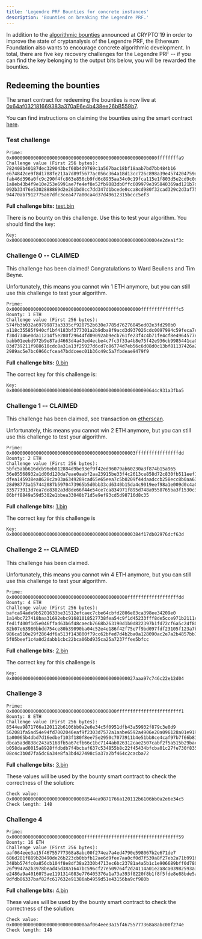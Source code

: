 ```yaml
---
title: 'Legendre PRF Bounties for concrete instances'
description: 'Bounties on breaking the Legendre PRF.'
---
```


In addition to the [algorithmic bounties](/bounties/legendre-prf/algorithmic-bounties) announced at CRYPTO'19 in order to improve the state of cryptanalysis of the Legendre PRF, the Ethereum Foundation also wants to encourage concrete algorithmic development. In total, there are five key recovery challenges for the Legendre PRF -- if you can find the key belonging to the output bits below, you will be rewarded the bounties.

## Redeeming the bounties

The smart contract for redeeming the bounties is now live at [0x64af032181669383a370aE6e4b438ee26bB559b7](https://etherscan.io/address/0x64af032181669383a370ae6e4b438ee26bb559b7).

You can find instructions on claiming the bounties using the smart contract [here](/bounties/legendre-prf/smart-contract-instructions).

### Test challenge

```
Prime: 0x000000000000000000000000000000000000000000000000000000ffffffffa9
Challenge value (First 256 bytes): 782408b40187dec329043bcf60b4d9769c1a567bac18bf18aab7bd7bb484b16
e674842ce9f8d1788fe213a7d89f5677ac056c364a18d13cc726c898a39e4574204759df225b755faf4c23f797cd78495b2
fab46d396a0fc9c290f4fc863e856cb9fd6c8935aa34c0c19fca115e1f803d5e2cd9c0d9dcace708c1d9d956f4ce780b67b
1a8eb43b4f9e10e253e6991ae7fe4ef8e52fb9083db0ffc609979e395840369ad121b7db0b5b5ec134254a52947acfcb22a
092b33476e5302888869d2e261bd0cc7dd347d1bcede0cca8cd980f32cad329c2d3af752ca5b2f1c8ff0ddab0526ff55a45
94470ab7912775a67dfc3cea477a00ca4d37d49612315bccc5ef3
```

**Full challenge bits:** [test.bin](/instances/test.bin)

There is no bounty on this challenge. Use this to test your algorithm. You should find the key:

```
Key: 0x0000000000000000000000000000000000000000000000000000004e2dea1f3c
```

### Challenge 0 -- CLAIMED

This challenge has been claimed! Congratulations to Ward Beullens and Tim Beyne.

Unfortunately, this means you cannot win 1 ETH anymore, but you can still use this challenge to test your algorithm.

```
Prime: 0x000000000000000000000000000000000000000000000000ffffffffffffffc5
Bounty: 1 ETH
Challenge value (First 256 bytes): 574fb3b032a69799873a3335cf928752b630e7785d76276845ed02e3fd290b0
a118c35585f940cf1bf4183bf377301a2b9dba8f9acd3d937026cdc0097994c59feca7e0926f91a0eb64c29391b5a7e1cfd
f30d7346e0da11214f5e280f29644fd09092ab9ecb761fe23f4c4b71fe4cf8e4964577ed41a2a71edb3229d196ce7bafc81
babb01eebd972b9e87ad4663d4a43ed4ecbe4c7fc3f33a4b8e75f42e936cb9985441ca0bc5fee50793ccfdddbbc56e06f9b
83d739211f988610cdc8a31a13f25927d6cd7c86774d7eb56c6d08d0c13bf81137426a20ca6dd4e2a4de3340c476c537b17
2989ac5e7bc6966cfcea47bddceec01b36c49c5a7fbdeae9479f9
```

**Full challenge bits:** [0.bin](/instances/0.bin)

The correct key for this challenge is:

```
Key: 0x000000000000000000000000000000000000000000000000090644c931a3fba5
```

### Challenge 1 -- CLAIMED

This challenge has been claimed, see transaction on [etherscan](https://etherscan.io/tx/0xb9ee411d12356bf56685283ca42f5c6b5b9b644d0b37bc2e729aa395eedb0ec8).

Unfortunately, this means you cannot win 2 ETH anymore, but you can still use this challenge to test your algorithm.

```
Prime: 0x0000000000000000000000000000000000000000000003ffffffffffffffffdd
Bounty: 2 ETH
Challenge value (First 256 bytes): 5bfc5abb616dcb96eb812884d9be93ef9f42ed96079ab60230a3f874b15a965
36e85568932a1d06d120da7eae0aabf2aa23915be33f4c2613ce858d72c830fb511eef1dd6d08dc1323d96d9a6e938bc870
dfea145938ea8628c2a03a6349289cad65e65eea7c5b0209f44daadccb258ecc8b0aa638c8f0020f53a011f8bb0cb374099
28d98773a157442087b5970473965b5d0bb33cd6340b15da4c9019eef98a1e009d0c4a0924013e33b648edacc4d3cd0077d
335773913d7ea7de8302a3d8de66f44e54ce7ca834971f895d748a9558765ba3f1530c3f47af8979a5d33f61ff8289ea3bc
86bff8849a59d5302e1bbea33048b71d5e9ef93cd5d98716d8c35
```

**Full challenge bits:** [1.bin](/instances/1.bin)

The correct key for this challenge is

```
Key: 0x000000000000000000000000000000000000000000000384f17db02976dcf63d
```

### Challenge 2 -- CLAIMED

This challenge has been claimed.

Unfortunately, this means you cannot win 4 ETH anymore, but you can still use this challenge to test your algorithm.

```
Prime: 0x0000000000000000000000000000000000000000000fffffffffffffffffffdd
Bounty: 4 ETH
Challenge value (First 256 bytes): bafca94ade9b5201633be31512efcaec7cbe64cbfd2806e83ca398ee34209e0
1a14bc727418baa31692ebc91681018527738fea54c9f1d45233fff8de5cce971b2111e012374f10ee3fbca4e276313ba8f
fed1f400f1d5e046ffad63b6f48caecb7668b263190d1b0d822397b1fd72cf6a5c24f80af7254240bb432a6bb518588950e
82b07e63980bbdd754ce80b39090ba04c52e4e186f42f75e7f9bd097fdf23105f123a7b95101dd053e66d84a2ddbc939815
986ca510e29f2864df6a513f143800f79cc62bfed7d4b2ba0a128090ac2e7a2b4857bb703cd425f941d8e47c80ef243a770
5f05beef1c4a0d2dabb1cbc22bca06bd935ca25a7237ffee5bfcc
```

**Full challenge bits:** [2.bin](/instances/2.bin)

The correct key for this challenge is

```
Key: 0x0000000000000000000000000000000000000000000027aaa97c746c22e12d04
```

### Challenge 3

```
Prime: 0x000000000000000000000000000000000000000ffffffffffffffffffffffff1
Bounty: 8 ETH
Challenge value (First 256 bytes): 8544ea9871766a120112b6106bb0a2e6e34c5f0951dfb43a59932f879c3e0d9
562081fa5ad54e94fd7002046eaf9f2303d7572a1aabe6592a4906e20a096128a01e919fff32afd2a1979deb5153f5a7910
1a00065b4dbd7d16edbef103f180f8ee75e2950c7073911b4e51bb8ce4caf97b7f66b81d816c08b71a34015a097a5933ec7
dbca5a3d838c243a5168fb5a67cfb66c1bc7144ab026312cae2507cabf2f5a515b29bace620e38586de37e1985cabe8edff
b058daad0015a8928ffdbdb7f4bcbaf637c534855b8c22f45434bfcba01c27fe730f835cca95af3094b6f97e58e53680f20
08c4c3b0d7fa5dc6a34e8fa3bd427498c5a37a2bf464c2cacba72
```

**Full challenge bits:** [3.bin](/instances/3.bin)

These values will be used by the bounty smart contract to check the correctness of the solution:

```
Check value: 0x0000000000000000000000000008544ea9871766a120112b6106bb0a2e6e34c5
Check length: 148
```

### Challenge 4

```
Prime: 0x000000000000000000000000000fffffffffffffffffffffffffffffffffff59
Bounty: 16 ETH
Challenge value (First 256 bytes): aaf064eee3a15f46755777368a8abc00f274ea7a4ed4790e598067b2e671de7
686d281f889b28490de26b223cb0bbfb12ae6d9fee7aa0cf0d7f539a8f27eb2a71b991621f351f02ba0815e11e915655e4f
348bb574fc0a856cb104f8e8df38a2330b4713ec6bc23781a4a5b1c1e906689bff0d78068b5250208cdf76b589c03a0d557
26f9947a2b3978bead45d38a1647bc596cf27e509764f2d24114a01e2a8ca03982593a32eda0deafaeb6306ab00c78e6319
e2486a9a4016075ae1191314083e776405376a1a73a393f8220f8b1f8f5fde8e88bde5a312429a228e57fe96f036888167b
9dfdb86337baf82fc617632e91386ab4959d51e43156ba9cf980b
```

**Full challenge bits:** [4.bin](/instances/4.bin)

These values will be used by the bounty smart contract to check the correctness of the solution:

```
Check value: 0x000000000000000000000000000aaf064eee3a15f46755777368a8abc00f274e
Check length: 148
```
